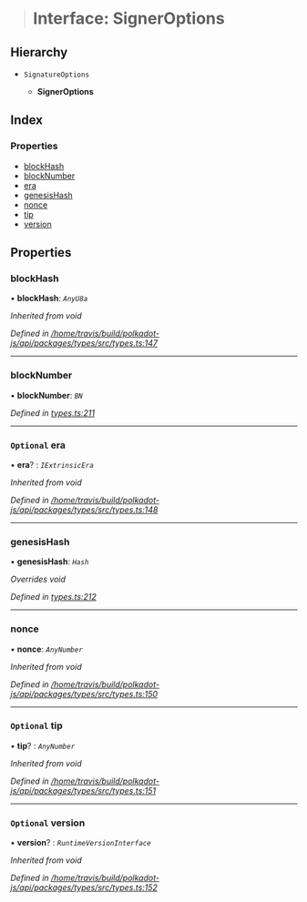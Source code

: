 > # Interface: SignerOptions

## Hierarchy

* `SignatureOptions`

  * **SignerOptions**

## Index

### Properties

* [blockHash](_types_.signeroptions.md#blockhash)
* [blockNumber](_types_.signeroptions.md#blocknumber)
* [era](_types_.signeroptions.md#optional-era)
* [genesisHash](_types_.signeroptions.md#genesishash)
* [nonce](_types_.signeroptions.md#nonce)
* [tip](_types_.signeroptions.md#optional-tip)
* [version](_types_.signeroptions.md#optional-version)

## Properties

###  blockHash

• **blockHash**: *`AnyU8a`*

*Inherited from void*

*Defined in [/home/travis/build/polkadot-js/api/packages/types/src/types.ts:147](https://github.com/polkadot-js/api/blob/53256fe/packages/types/src/types.ts#L147)*

___

###  blockNumber

• **blockNumber**: *`BN`*

*Defined in [types.ts:211](https://github.com/polkadot-js/api/blob/53256fe/packages/api/src/types.ts#L211)*

___

### `Optional` era

• **era**? : *`IExtrinsicEra`*

*Inherited from void*

*Defined in [/home/travis/build/polkadot-js/api/packages/types/src/types.ts:148](https://github.com/polkadot-js/api/blob/53256fe/packages/types/src/types.ts#L148)*

___

###  genesisHash

• **genesisHash**: *`Hash`*

*Overrides void*

*Defined in [types.ts:212](https://github.com/polkadot-js/api/blob/53256fe/packages/api/src/types.ts#L212)*

___

###  nonce

• **nonce**: *`AnyNumber`*

*Inherited from void*

*Defined in [/home/travis/build/polkadot-js/api/packages/types/src/types.ts:150](https://github.com/polkadot-js/api/blob/53256fe/packages/types/src/types.ts#L150)*

___

### `Optional` tip

• **tip**? : *`AnyNumber`*

*Inherited from void*

*Defined in [/home/travis/build/polkadot-js/api/packages/types/src/types.ts:151](https://github.com/polkadot-js/api/blob/53256fe/packages/types/src/types.ts#L151)*

___

### `Optional` version

• **version**? : *`RuntimeVersionInterface`*

*Inherited from void*

*Defined in [/home/travis/build/polkadot-js/api/packages/types/src/types.ts:152](https://github.com/polkadot-js/api/blob/53256fe/packages/types/src/types.ts#L152)*